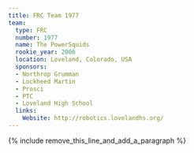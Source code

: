 ```yaml
---
title: FRC Team 1977
team:
  type: FRC
  number: 1977
  name: The PowerSquids
  rookie_year: 2006
  location: Loveland, Colorado, USA
  sponsors:
  - Northrop Grumman
  - Lockheed Martin
  - Prosci
  - PTC
  - Loveland High School
  links:
    Website: http://robotics.lovelandhs.org/
---
```


{% include remove_this_line_and_add_a_paragraph %}